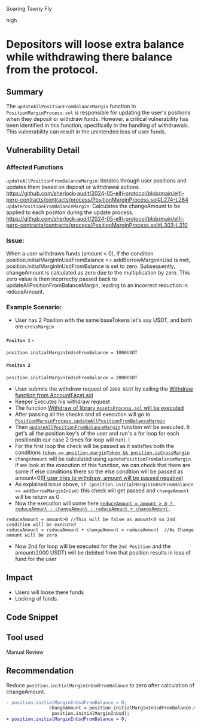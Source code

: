 Soaring Tawny Fly

high

# Depositors will  loose extra balance while withdrawing there balance from the protocol.

## Summary
The `updateAllPositionFromBalanceMargin` function in `PositionMarginProcess.sol` is responsible for updating the user's positions when they deposit or withdraw funds. However, a critical vulnerability has been identified in this function, specifically in the handling of withdrawals. This vulnerability can result in the unintended loss of user funds.

## Vulnerability Detail
### Affected Functions
`updateAllPositionFromBalanceMargin`: Iterates through user positions and updates them based on deposit or withdrawal actions.
https://github.com/sherlock-audit/2024-05-elfi-protocol/blob/main/elfi-perp-contracts/contracts/process/PositionMarginProcess.sol#L274-L284
`updatePositionFromBalanceMargin`: Calculates the changeAmount to be applied to each position during the update process.
https://github.com/sherlock-audit/2024-05-elfi-protocol/blob/main/elfi-perp-contracts/contracts/process/PositionMarginProcess.sol#L303-L310
### Issue: 
When a user withdraws funds (amount < 0), if the condition position.initialMarginInUsdFromBalance <= addBorrowMarginInUsd is met, position.initialMarginInUsdFromBalance is set to zero. Subsequently, changeAmount is calculated as zero due to the multiplication by zero. This zero value is then incorrectly passed back to updateAllPositionFromBalanceMargin, leading to an incorrect reduction in reduceAmount.

### Example Scenario:
* User has 2 Position with the same baseTokens let's say USDT, and both are `crossMargin`
 ####       `Positon 1`  -
```solidity
position.initialMarginInUsdFromBalance = 1000USDT
```
 #### `Positon 2 ` 
```solidity
position.initialMarginInUsdFromBalance = 2000USDT
```
* User submits the withdraw request of  `2000 USDT` by  calling the [Withdraw function from AccountFacet.sol](https://github.com/sherlock-audit/2024-05-elfi-protocol/blob/main/elfi-perp-contracts/contracts/facets/AccountFacet.sol#L40)
* Keeper Executes his withdraw request
* The function [Withdraw of library `AssetsProcess.sol` will be executed](https://github.com/sherlock-audit/2024-05-elfi-protocol/blob/main/elfi-perp-contracts/contracts/process/AssetsProcess.sol#L122)
* After passing all the checks and all execution will go to [`PositionMarginProcess.updateAllPositionFromBalanceMargin`](https://github.com/sherlock-audit/2024-05-elfi-protocol/blob/main/elfi-perp-contracts/contracts/process/AssetsProcess.sol#L148)
* Then [`updateAllPositionFromBalanceMargin`](https://github.com/sherlock-audit/2024-05-elfi-protocol/blob/main/elfi-perp-contracts/contracts/process/PositionMarginProcess.sol#L274C14-L274C48) function will be executed. It get's all the position key's of the user and run's a for loop for each position(In our case 2 times for loop will run).  I
* For the first loop the check will be passed as it satisfies both the conditions [`token == position.marginToken && position.isCrossMargin`](https://github.com/sherlock-audit/2024-05-elfi-protocol/blob/main/elfi-perp-contracts/contracts/process/PositionMarginProcess.sol#L288)
* `changeAmount` will be calculated using `updatePositionFromBalanceMargin` if we look at the execution of this function, we can check that there are some if else conditions there so the else condition will be passed as amount<0[(If user tries to withdraw, amount will be passed negative)](https://github.com/sherlock-audit/2024-05-elfi-protocol/blob/main/elfi-perp-contracts/contracts/process/AssetsProcess.sol#L152)
* As explained  issue above, `if (position.initialMarginInUsdFromBalance <= addBorrowMarginInUsd)` this check will get passed and `changeAmount` will be return as 0
* Now the execution will come here [`reduceAmount = amount > 0 ? reduceAmount - changeAmount : reduceAmount + changeAmount;`](https://github.com/sherlock-audit/2024-05-elfi-protocol/blob/main/elfi-perp-contracts/contracts/process/PositionMarginProcess.sol#L295)
```solidity
reduceAmount = amount>0 //This will be false as amount<0 so 2nd condition will be executed
reduceAmount = reduceAmount + changeAmount = reduceAmount  //As Change amount will be zero
```
* Now 2nd for loop will be executed for the `2nd Position` and the amount(2000 USDT) will be debited from that position results in loss of fund for the user
## Impact
* Users will loose there funds
* Locking of funds.
## Code Snippet

## Tool used

Manual Review

## Recommendation
Reduce `position.initialMarginInUsdFromBalance` to zero after calculation of changeAmount.
```diff
- position.initialMarginInUsdFromBalance = 0;
                changeAmount = position.initialMarginInUsdFromBalance.mul(position.initialMargin).div(
                 position.initialMarginInUsd);
+ position.initialMarginInUsdFromBalance = 0;
           
```